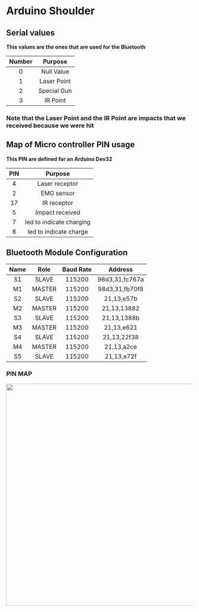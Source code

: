 # Arduino Shoulder

## Serial values

**This values are the ones that are used for the Bluetooth**

Number |   Purpose
:----: | :---------:
  0    | Null Value
  1    | Laser Point
  2    | Special Gun
  3    |  IR Point

### Note that the Laser Point and the IR Point are impacts that we received because we were hit

## Map of Micro controller PIN usage

**This PIN are defined for an Arduino Dev32**

PIN |         Purpose
:-: | :----------------------:
 4  |      Laser receptor
 2  |        EMG sensor
17  |       IR receptor
 5  |     Impact received
 7  | led to indicate charging
 8  |  led to indicate charge
 
## Bluetooth Module Configuration

Name |  Role  | Baud Rate |    Address
:--: | :----: | :-------: | :------------:
 S1  | SLAVE  |  115200   | 98d3,31,fc767a
 M1  | MASTER |  115200   | 98d3,31,fb70f8
 S2  | SLAVE  |  115200   |   21,13,e57b
 M2  | MASTER |  115200   |  21,13,13882
 S3  | SLAVE  |  115200   |  21,13,1388b
 M3  | MASTER |  115200   |   21,13,e621
 S4  | SLAVE  |  115200   |  21,13,22f38
 M4  | MASTER |  115200   |   21,13,a2ce
 S5  | SLAVE  |  115200   |   21,13,e72f

### PIN MAP

<img src="https://github.com/totovr/SuperHuman/blob/master/Images/esp32_pinmap.png" width="600">
